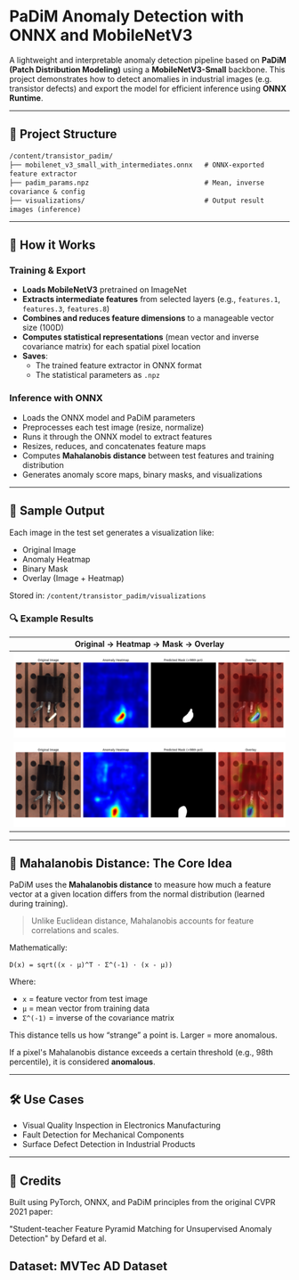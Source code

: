 # PaDiM Anomaly Detection with ONNX and MobileNetV3

A lightweight and interpretable anomaly detection pipeline based on **PaDiM (Patch Distribution Modeling)** using a **MobileNetV3-Small** backbone. This project demonstrates how to detect anomalies in industrial images (e.g. transistor defects) and export the model for efficient inference using **ONNX Runtime**.

---

## 📁 Project Structure

```
/content/transistor_padim/
├── mobilenet_v3_small_with_intermediates.onnx   # ONNX-exported feature extractor
├── padim_params.npz                             # Mean, inverse covariance & config
├── visualizations/                              # Output result images (inference)
```

---

## 🚀 How it Works

### Training & Export
- **Loads MobileNetV3** pretrained on ImageNet
- **Extracts intermediate features** from selected layers (e.g., `features.1`, `features.3`, `features.8`)
- **Combines and reduces feature dimensions** to a manageable vector size (100D)
- **Computes statistical representations** (mean vector and inverse covariance matrix) for each spatial pixel location
- **Saves**:
  - The trained feature extractor in ONNX format
  - The statistical parameters as `.npz`

### Inference with ONNX
- Loads the ONNX model and PaDiM parameters
- Preprocesses each test image (resize, normalize)
- Runs it through the ONNX model to extract features
- Resizes, reduces, and concatenates feature maps
- Computes **Mahalanobis distance** between test features and training distribution
- Generates anomaly score maps, binary masks, and visualizations

---

## 📸 Sample Output

Each image in the test set generates a visualization like:
- Original Image
- Anomaly Heatmap
- Binary Mask
- Overlay (Image + Heatmap)

Stored in: `/content/transistor_padim/visualizations`

### 🔍 Example Results

| Original → Heatmap → Mask → Overlay |
|:--:|
| <img src="Images/result_007.png" width="800"/> |
| <img src="Images/result_008.png" width="800"/> |

---

## 📐 Mahalanobis Distance: The Core Idea

PaDiM uses the **Mahalanobis distance** to measure how much a feature vector at a given location differs from the normal distribution (learned during training).

> Unlike Euclidean distance, Mahalanobis accounts for feature correlations and scales.

Mathematically:
```
D(x) = sqrt((x - μ)^T · Σ^(-1) · (x - μ))
```
Where:
- `x` = feature vector from test image
- `μ` = mean vector from training data
- `Σ^(-1)` = inverse of the covariance matrix

This distance tells us how “strange” a point is. Larger = more anomalous.

If a pixel's Mahalanobis distance exceeds a certain threshold (e.g., 98th percentile), it is considered **anomalous**.

---

## 🛠️ Use Cases
- Visual Quality Inspection in Electronics Manufacturing
- Fault Detection for Mechanical Components
- Surface Defect Detection in Industrial Products

---

## 💬 Credits
Built using PyTorch, ONNX, and PaDiM principles from the original CVPR 2021 paper:

"Student-teacher Feature Pyramid Matching for Unsupervised Anomaly Detection" by Defard et al.

Dataset: MVTec AD Dataset
---


